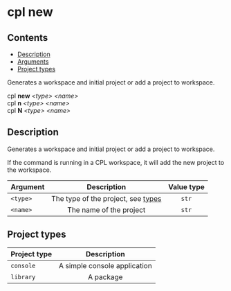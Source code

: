 # cpl new

## Contents

- [Description](#description)
- [Arguments](#arguments)
- [Project types](#project-types)

Generates a workspace and initial project or add a project to workspace.

cpl **new** *&lt;type&gt;* *&lt;name&gt;*<br>
cpl **n** *&lt;type&gt;* *&lt;name&gt;* <br>
cpl **N** *&lt;type&gt;* *&lt;name&gt;*

## Description

Generates a workspace and initial project or add a project to workspace.

If the command is running in a CPL workspace, it will add the new project to the workspace.

| Argument          | Description                                           | Value type    |
| ----------------- |:-----------------------------------------------------:|:-------------:|
| ```<type>```      | The type of the project, see [types](#project-types)  | ```str```     |
| ```<name>```      | The name of the project                               | ```str```     |

## Project types

| Project type      | Description                   |
| ----------------- |:-----------------------------:|
| ```console```     | A simple console application  |
| ```library```     | A package                     |
